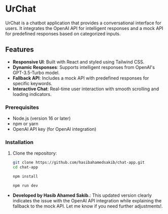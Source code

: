 # UrChat

UrChat is a chatbot application that provides a conversational interface for users. It integrates the OpenAI API for intelligent responses and a mock API for predefined responses based on categorized inputs.

## Features

- **Responsive UI**: Built with React and styled using Tailwind CSS.
- **Dynamic Responses**: Supports intelligent responses from OpenAI's GPT-3.5-Turbo model.
- **Fallback API**: Includes a mock API with predefined responses for specific keywords.
- **Interactive Chat**: Real-time user interaction with smooth scrolling and loading indicators.

### Prerequisites

- Node.js (version 16 or later)
- npm or yarn
- OpenAI API key (for OpenAI integration)

### Installation

1. Clone the repository:

   ```bash
   git clone https://github.com/hasibahamedsakib/chat-app.git
   cd chat-app

   npm install

   npm run dev
   ```

- **Developed by Hasib Ahamed Sakib.**: This updated version clearly indicates the issue with the OpenAI API integration while explaining the fallback to the mock API. Let me know if you need further adjustments!.
